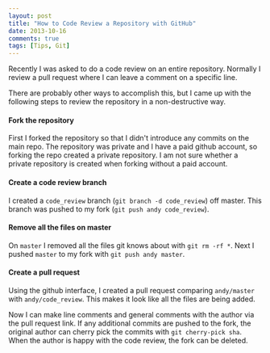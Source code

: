 ```yaml
---
layout: post
title: "How to Code Review a Repository with GitHub"
date: 2013-10-16
comments: true
tags: [Tips, Git]
---
```


Recently I was asked to do a code review on an entire repository. Normally I review a pull request where I can leave a comment on a specific line.

There are probably other ways to accomplish this, but I came up with the following steps to review the repository in a non-destructive way.

#### Fork the repository

First I forked the repository so that I didn't introduce any commits on the main repo. The repository was private and I have a paid github account, so forking the repo created a private repository. I am not sure whether a private repository is created when forking without a paid account.

#### Create a code review branch

I created a `code_review` branch (`git branch -d code_review`) off master. This branch was pushed to my fork (`git push andy code_review`).

#### Remove all the files on master

On `master` I removed all the files git knows about with `git rm -rf *`. Next I pushed `master` to my fork with `git push andy master`.

#### Create a pull request

Using the github interface, I created a pull request comparing `andy/master` with `andy/code_review`. This makes it look like all the files are being added.

Now I can make line comments and general comments with the author via the pull request link. If any additional commits are pushed to the fork, the original author can cherry pick the commits with `git cherry-pick sha`. When the author is happy with the code review, the fork can be deleted.
